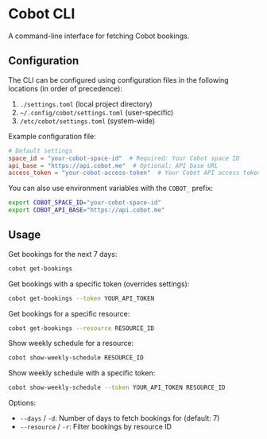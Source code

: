 # Cobot CLI

A command-line interface for fetching Cobot bookings.

## Configuration

The CLI can be configured using configuration files in the following locations (in order of precedence):

1. `./settings.toml` (local project directory)
2. `~/.config/cobot/settings.toml` (user-specific)
3. `/etc/cobot/settings.toml` (system-wide)

Example configuration file:

```toml
# Default settings
space_id = "your-cobot-space-id"  # Required: Your Cobot space ID
api_base = "https://api.cobot.me"  # Optional: API base URL
access_token = "your-cobot-access-token"  # Your Cobot API access token
```

You can also use environment variables with the `COBOT_` prefix:

```bash
export COBOT_SPACE_ID="your-cobot-space-id"
export COBOT_API_BASE="https://api.cobot.me"
```

## Usage

Get bookings for the next 7 days:
```bash
cobot get-bookings
```

Get bookings with a specific token (overrides settings):
```bash
cobot get-bookings --token YOUR_API_TOKEN
```

Get bookings for a specific resource:
```bash
cobot get-bookings --resource RESOURCE_ID
```

Show weekly schedule for a resource:
```bash
cobot show-weekly-schedule RESOURCE_ID
```

Show weekly schedule with a specific token:
```bash
cobot show-weekly-schedule --token YOUR_API_TOKEN RESOURCE_ID
```

Options:
- `--days` / `-d`: Number of days to fetch bookings for (default: 7)
- `--resource` / `-r`: Filter bookings by resource ID

